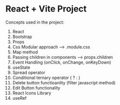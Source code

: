 # React + Vite Project

Concepts used in the project:
1. React
2. Bootstrap
3. Props
4. Css Modular approach --> .module.css
5. Map method
6. Passing children in components --> props.children
7. Event Handling (onClick, onChange, onKeyDown)
8. useState
9. Spread operator
10. Conditional ternary operator ( ? : )
11. Delete button functioanlity (filter javascript method)
12. Edit Button functionality
13. React Icons Library
14. useRef
